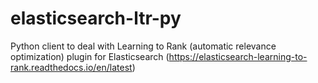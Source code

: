 # elasticsearch-ltr-py
Python client to deal with Learning to Rank (automatic relevance optimization)
 plugin for Elasticsearch (https://elasticsearch-learning-to-rank.readthedocs.io/en/latest)
